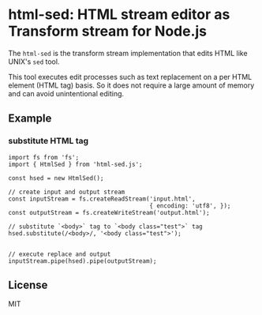 # html-sed: HTML stream editor as Transform stream for Node.js

The `html-sed` is the transform stream implementation that edits HTML like UNIX's `sed` tool.

This tool executes edit processes such as text replacement on a per HTML element (HTML tag) basis. So it does not require a large amount of memory and can avoid unintentional editing.

## Example

### substitute HTML tag

```
import fs from 'fs';
import { HtmlSed } from 'html-sed.js';

const hsed = new HtmlSed();

// create input and output stream
const inputStream = fs.createReadStream('input.html',
                                        { encoding: 'utf8', });
const outputStream = fs.createWriteStream('output.html');

// substitute `<body>` tag to `<body class="test">` tag
hsed.substitute(/<body>/, '<body class="test">');


// execute replace and output
inputStream.pipe(hsed).pipe(outputStream);
```

## License

MIT
